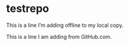 # testrepo

This is a line I’m adding offline to my local copy.

This is a line I am adding from GitHub.com.
